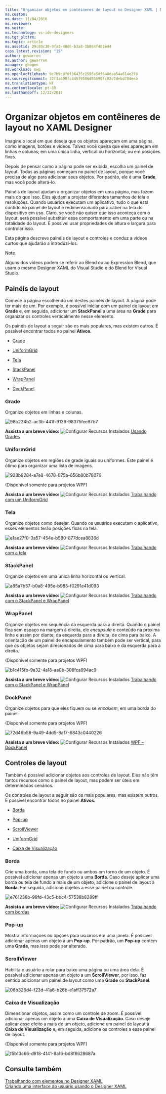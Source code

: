 ```yaml
---
title: "Organizar objetos em contêineres de layout no Designer XAML | Microsoft Docs"
ms.custom: 
ms.date: 11/04/2016
ms.reviewer: 
ms.suite: 
ms.technology: vs-ide-designers
ms.tgt_pltfrm: 
ms.topic: article
ms.assetid: 29c80c38-0fa3-48d6-b3a8-3b864f482e44
caps.latest.revision: "15"
author: gewarren
ms.author: gewarren
manager: ghogen
ms.workload: uwp
ms.openlocfilehash: 9c7b9c8f0f36435c2595a5df648daa54a614e278
ms.sourcegitcommit: 32f1a690fc445f9586d53698fc82c7debd784eeb
ms.translationtype: HT
ms.contentlocale: pt-BR
ms.lasthandoff: 12/22/2017
---
```

# <a name="organize-objects-into-layout-containers-in-xaml-designer"></a>Organizar objetos em contêineres de layout no XAML Designer
Imagine o local em que deseja que os objetos apareçam em uma página, como imagens, botões e vídeos. Talvez você queira que eles apareçam em linhas e colunas; em uma única linha, vertical ou horizontal; ou em posições fixas.  
  
 Depois de pensar como a página pode ser exibida, escolha um painel de layout. Todas as páginas começam no painel de layout, porque você precisa de algo para adicionar seus objetos. Por padrão, ele é uma **Grade**, mas você pode alterá-lo.  
  
 Painéis de layout ajudam a organizar objetos em uma página, mas fazem mais do que isso. Eles ajudam a projetar diferentes tamanhos de tela e resoluções. Quando usuários executam um aplicativo, tudo o que está contido no painel de layout é redimensionado para caber na tela do dispositivo em uso. Claro, se você não quiser que isso aconteça com o layout, será possível substituir esse comportamento em uma parte ou na totalidade do layout. É possível usar propriedades de altura e largura para controlar isso.  
  
 Esta página descreve painéis de layout e controles e conduz a vídeos curtos que ajudarão a introduzi-los.  
  
> [!NOTE]
>  Alguns dos vídeos podem se referir ao Blend ou ao Expression Blend, que usam o mesmo Designer XAML do Visual Studio e do Blend for Visual Studio.  
  
## <a name="layout-panels"></a>Painéis de layout  
 Comece a página escolhendo um destes painéis de layout. A página pode ter mais de um. Por exemplo, é possível iniciar com um painel de layout em **Grade** e, em seguida, adicionar um **StackPanel** a uma área na **Grade** para organizar os controles verticalmente nesse elemento.  
  
 Os painéis de layout a seguir são os mais populares, mas existem outros. É possível encontrar todos no painel **Ativos**.  
  
-   [Grade](#Grid)  
  
-   [UniformGrid](#Uniform)  
  
-   [Tela](#Canvas)  
  
-   [StackPanel](#Stack)  
  
-   [WrapPanel](#Wrap)  
  
-   [DockPanel](#Dock)  
  
###  <a name="Grid"></a> Grade  
 Organize objetos em linhas e colunas.  
  
 ![](../designers/media/98b234b2-ac3b-441f-9136-98375fee87b7.png "98b234b2-ac3b-441f-9136-98375fee87b7")  
  
 **Assista a um breve vídeo:** ![Configurar Recursos Instalados](../designers/media/bldadminconsoleinitialconfigicon.PNG "BldAdminConsoleInitialConfigIcon") [Usando Grades](http://www.popscreen.com/v/6A4hj/Microsoft-Expression-Blend-Using-Grids)  
  
###  <a name="Uniform"></a> UniformGrid  
 Organize objetos em regiões de grade iguais ou uniformes. Este painel é ótimo para organizar uma lista de imagens.  
  
 ![](../designers/media/928b9284-a7e8-4678-875a-656b80b78076.png "928b9284-a7e8-4678-875a-656b80b78076")  
  
 (Disponível somente para projetos WPF)  
  
 **Assista a um breve vídeo:** ![Configurar Recursos Instalados](../designers/media/bldadminconsoleinitialconfigicon.PNG "BldAdminConsoleInitialConfigIcon") [Trabalhando com um UniformGrid](http://www.popscreen.com/v/6A4iq/Microsoft-Expression-Blend-Working-with-a-UniformGrid)  
  
###  <a name="Canvas"></a> Tela  
 Organize objetos como desejar. Quando os usuários executam o aplicativo, esses elementos terão posições fixas na tela.  
  
 ![](../designers/media/e1ae27f0-3a57-454e-b580-877dcea8836d.png "e1ae27f0-3a57-454e-b580-877dcea8836d")  
  
 **Assista a um breve vídeo:** ![Configurar Recursos Instalados](../designers/media/bldadminconsoleinitialconfigicon.PNG "BldAdminConsoleInitialConfigIcon") [Trabalhando com a tela](http://www.popscreen.com/v/6A4hT/Microsoft-Expression-Blend-Working-with-the-Canvas)  
  
###  <a name="Stack"></a> StackPanel  
 Organize objetos em uma única linha horizontal ou vertical.  
  
 ![](../designers/media/a85a7b57-b0a8-495e-b985-f0291e41d093.png "a85a7b57-b0a8-495e-b985-f0291e41d093")  
  
 **Assista a um breve vídeo:** ![Configurar Recursos Instalados](../designers/media/bldadminconsoleinitialconfigicon.PNG "BldAdminConsoleInitialConfigIcon") [Trabalhando com o StackPanel e WrapPanel](http://www.popscreen.com/v/6A4i5/Microsoft-Expression-Blend-Using-the-StackPanel-and-WrapPanel)  
  
###  <a name="Wrap"></a> WrapPanel  
 Organize objetos em sequência da esquerda para a direita. Quando o painel fica sem espaço na margem à direita, ele *encapsula* o conteúdo na próxima linha e assim por diante, da esquerda para a direita, de cima para baixo. A orientação de um painel de encapsulamento também pode ser vertical, para que os objetos sejam direcionados de cima para baixo e da esquerda para a direita.  
  
 (Disponível somente para projetos WPF)  
  
 ![](../designers/media/b1c415fb-9a32-4a18-aa0b-308fca994ac9.png "b1c415fb-9a32-4a18-aa0b-308fca994ac9")  
  
 **Assista a um breve vídeo:** ![Configurar Recursos Instalados](../designers/media/bldadminconsoleinitialconfigicon.PNG "BldAdminConsoleInitialConfigIcon") [Trabalhando com o StackPanel e WrapPanel](http://www.popscreen.com/v/6A4i5/Microsoft-Expression-Blend-Using-the-StackPanel-and-WrapPanel)  
  
###  <a name="Dock"></a> DockPanel  
 Organize objetos para que eles fiquem ou se *encaixem*, em uma borda do painel.  
  
 (Disponível somente para projetos WPF)  
  
 ![](../designers/media/72d46b58-9a49-4dd5-8af7-6843c0440226.png "72d46b58-9a49-4dd5-8af7-6843c0440226")  
  
 **Assista a um breve vídeo:** ![Configurar Recursos Instalados](../designers/media/bldadminconsoleinitialconfigicon.PNG "BldAdminConsoleInitialConfigIcon") [WPF – DockPanel](https://www.youtube.com/watch?v=EBH_OIM-zPo)  
  
## <a name="layout-controls"></a>Controles de layout  
 Também é possível adicionar objetos aos controles de layout. Eles não têm tantos recursos como o painel de layout, mas podem ser úteis em determinados cenários.  
  
 Os controles de layout a seguir são os mais populares, mas existem outros. É possível encontrar todos no painel **Ativos**.  
  
-   [Borda](#Border)  
  
-   [Pop-up](#Popup)  
  
-   [ScrollViewer](#Scroll)  
  
-   [UniformGrid](#Uniform)  
  
-   [Caixa de Visualização](#View)  
  
###  <a name="Border"></a> Borda  
 Crie uma borda, uma tela de fundo ou ambos em torno de um objeto. É possível adicionar apenas um objeto a uma **Borda**. Caso deseje aplicar uma borda ou tela de fundo a mais de um objeto, adicione o painel de layout à **Borda**. Em seguida, adicione objetos a esse painel ou controle.  
  
 ![](../designers/media/e761238b-99fd-43c5-bbc4-57538b8289ff.png "e761238b-99fd-43c5-bbc4-57538b8289ff")  
  
 **Assista a um breve vídeo:** ![Configurar Recursos Instalados](../designers/media/bldadminconsoleinitialconfigicon.PNG "BldAdminConsoleInitialConfigIcon") [Trabalhando com bordas](http://www.popscreen.com/v/6A4hB/Microsoft-Expression-Blend-Working-with-Borders)  
  
###  <a name="Popup"></a> Pop-up  
 Mostra informações ou opções para usuários em uma janela. É possível adicionar apenas um objeto a um **Pop-up**. Por padrão, um **Pop-up** contém uma **Grade**, mas isso pode ser alterado.  
  
###  <a name="Scroll"></a> ScrollViewer  
 Habilita o usuário a rolar para baixo uma página ou uma área dela. É possível adicionar apenas um objeto a um **ScrollViewer**, por isso, faz sentido adicionar um painel de layout como uma **Grade** ou **StackPanel**.  
  
 ![](../designers/media/06b326d4-f23d-41a6-b26b-e1aff37572a7.png "06b326d4-f23d-41a6-b26b-e1aff37572a7")  
  
###  <a name="View"></a> Caixa de Visualização  
 Dimensionar objetos, assim como um controle de zoom. É possível adicionar apenas um objeto a uma **Caixa de Visualização**. Caso deseje aplicar esse efeito a mais de um objeto, adicione um painel de layout à **Caixa de Visualização** e, em seguida, adicione os controles a esse painel de layout.  
  
 (Disponível somente para projetos WPF)  
  
 ![](../designers/media/f5b13c66-d918-4141-8a16-bd8f8628687a.png "f5b13c66-d918-4141-8a16-bd8f8628687a")  
  
## <a name="see-also"></a>Consulte também  
 [Trabalhando com elementos no Designer XAML](../designers/working-with-elements-in-xaml-designer.md)   
 [Criando uma interface do usuário usando o Designer XAML](../designers/creating-a-ui-by-using-xaml-designer-in-visual-studio.md)